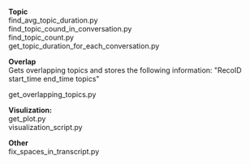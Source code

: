 
**Topic** \
find_avg_topic_duration.py \
find_topic_cound_in_conversation.py \
find_topic_count.py \
get_topic_duration_for_each_conversation.py 

**Overlap** \
Gets overlapping topics and stores the following information: "RecoID start_time end_time topics" 

get_overlapping_topics.py 

**Visulization:** \
get_plot.py \
visualization_script.py 

**Other** \
fix_spaces_in_transcript.py 

